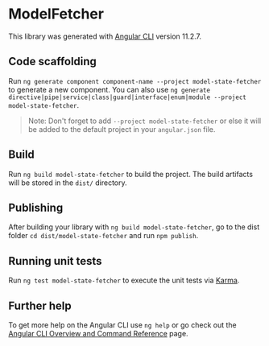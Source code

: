 # ModelFetcher

This library was generated with [Angular CLI](https://github.com/angular/angular-cli) version 11.2.7.

## Code scaffolding

Run `ng generate component component-name --project model-state-fetcher` to generate a new component. You can also use `ng generate directive|pipe|service|class|guard|interface|enum|module --project model-state-fetcher`.
> Note: Don't forget to add `--project model-state-fetcher` or else it will be added to the default project in your `angular.json` file. 

## Build

Run `ng build model-state-fetcher` to build the project. The build artifacts will be stored in the `dist/` directory.

## Publishing

After building your library with `ng build model-state-fetcher`, go to the dist folder `cd dist/model-state-fetcher` and run `npm publish`.

## Running unit tests

Run `ng test model-state-fetcher` to execute the unit tests via [Karma](https://karma-runner.github.io).

## Further help

To get more help on the Angular CLI use `ng help` or go check out the [Angular CLI Overview and Command Reference](https://angular.io/cli) page.
